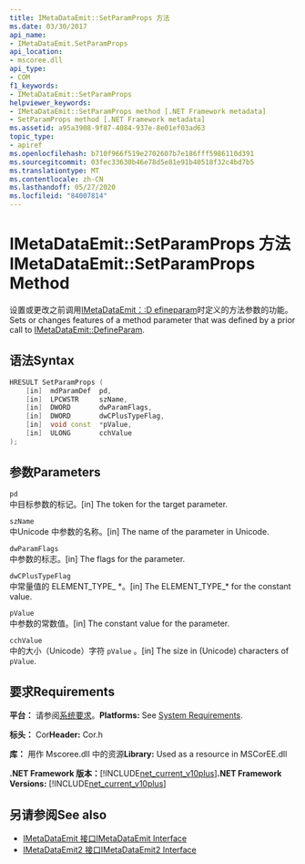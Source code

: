 ```yaml
---
title: IMetaDataEmit::SetParamProps 方法
ms.date: 03/30/2017
api_name:
- IMetaDataEmit.SetParamProps
api_location:
- mscoree.dll
api_type:
- COM
f1_keywords:
- IMetaDataEmit::SetParamProps
helpviewer_keywords:
- IMetaDataEmit::SetParamProps method [.NET Framework metadata]
- SetParamProps method [.NET Framework metadata]
ms.assetid: a95a3908-9f87-4084-937e-8e01ef03ad63
topic_type:
- apiref
ms.openlocfilehash: b710f966f519e2702607b7e186fff5986110d391
ms.sourcegitcommit: 03fec33630b46e78d5e81e91b40518f32c4bd7b5
ms.translationtype: MT
ms.contentlocale: zh-CN
ms.lasthandoff: 05/27/2020
ms.locfileid: "84007814"
---
```

# <a name="imetadataemitsetparamprops-method"></a><span data-ttu-id="817ac-102">IMetaDataEmit::SetParamProps 方法</span><span class="sxs-lookup"><span data-stu-id="817ac-102">IMetaDataEmit::SetParamProps Method</span></span>
<span data-ttu-id="817ac-103">设置或更改之前调用[IMetaDataEmit：:D efineparam](imetadataemit-defineparam-method.md)时定义的方法参数的功能。</span><span class="sxs-lookup"><span data-stu-id="817ac-103">Sets or changes features of a method parameter that was defined by a prior call to [IMetaDataEmit::DefineParam](imetadataemit-defineparam-method.md).</span></span>  
  
## <a name="syntax"></a><span data-ttu-id="817ac-104">语法</span><span class="sxs-lookup"><span data-stu-id="817ac-104">Syntax</span></span>  
  
```cpp  
HRESULT SetParamProps (
    [in]  mdParamDef  pd,
    [in]  LPCWSTR     szName,
    [in]  DWORD       dwParamFlags,
    [in]  DWORD       dwCPlusTypeFlag,
    [in]  void const  *pValue,
    [in]  ULONG       cchValue
);  
```  
  
## <a name="parameters"></a><span data-ttu-id="817ac-105">参数</span><span class="sxs-lookup"><span data-stu-id="817ac-105">Parameters</span></span>  
 `pd`  
 <span data-ttu-id="817ac-106">中目标参数的标记。</span><span class="sxs-lookup"><span data-stu-id="817ac-106">[in] The token for the target parameter.</span></span>  
  
 `szName`  
 <span data-ttu-id="817ac-107">中Unicode 中参数的名称。</span><span class="sxs-lookup"><span data-stu-id="817ac-107">[in] The name of the parameter in Unicode.</span></span>  
  
 `dwParamFlags`  
 <span data-ttu-id="817ac-108">中参数的标志。</span><span class="sxs-lookup"><span data-stu-id="817ac-108">[in] The flags for the parameter.</span></span>  
  
 `dwCPlusTypeFlag`  
 <span data-ttu-id="817ac-109">中常量值的 ELEMENT_TYPE_ \*。</span><span class="sxs-lookup"><span data-stu-id="817ac-109">[in] The ELEMENT_TYPE_\* for the constant value.</span></span>  
  
 `pValue`  
 <span data-ttu-id="817ac-110">中参数的常数值。</span><span class="sxs-lookup"><span data-stu-id="817ac-110">[in] The constant value for the parameter.</span></span>  
  
 `cchValue`  
 <span data-ttu-id="817ac-111">中的大小（Unicode）字符 `pValue` 。</span><span class="sxs-lookup"><span data-stu-id="817ac-111">[in] The size in (Unicode) characters of `pValue`.</span></span>  
  
## <a name="requirements"></a><span data-ttu-id="817ac-112">要求</span><span class="sxs-lookup"><span data-stu-id="817ac-112">Requirements</span></span>  
 <span data-ttu-id="817ac-113">**平台：** 请参阅[系统要求](../../get-started/system-requirements.md)。</span><span class="sxs-lookup"><span data-stu-id="817ac-113">**Platforms:** See [System Requirements](../../get-started/system-requirements.md).</span></span>  
  
 <span data-ttu-id="817ac-114">**标头：** Cor</span><span class="sxs-lookup"><span data-stu-id="817ac-114">**Header:** Cor.h</span></span>  
  
 <span data-ttu-id="817ac-115">**库：** 用作 Mscoree.dll 中的资源</span><span class="sxs-lookup"><span data-stu-id="817ac-115">**Library:** Used as a resource in MSCorEE.dll</span></span>  
  
 <span data-ttu-id="817ac-116">**.NET Framework 版本：**[!INCLUDE[net_current_v10plus](../../../../includes/net-current-v10plus-md.md)]</span><span class="sxs-lookup"><span data-stu-id="817ac-116">**.NET Framework Versions:** [!INCLUDE[net_current_v10plus](../../../../includes/net-current-v10plus-md.md)]</span></span>  
  
## <a name="see-also"></a><span data-ttu-id="817ac-117">另请参阅</span><span class="sxs-lookup"><span data-stu-id="817ac-117">See also</span></span>

- [<span data-ttu-id="817ac-118">IMetaDataEmit 接口</span><span class="sxs-lookup"><span data-stu-id="817ac-118">IMetaDataEmit Interface</span></span>](imetadataemit-interface.md)
- [<span data-ttu-id="817ac-119">IMetaDataEmit2 接口</span><span class="sxs-lookup"><span data-stu-id="817ac-119">IMetaDataEmit2 Interface</span></span>](imetadataemit2-interface.md)

